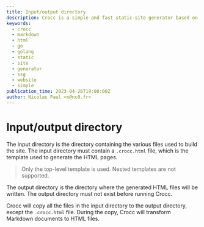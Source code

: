 ```yaml
---
title: Input/output directory
description: Crocc is a simple and fast static-site generator based on Markdown. 
keywords:
  - crocc
  - markdown
  - html
  - go
  - golang
  - static
  - site
  - generator
  - ssg
  - website
  - simple
publication_time: 2023-04-26T19:00:00Z
author: Nicolas Paul <n@nc0.fr>
---
```

# Input/output directory

The input directory is the directory containing the various files used to
build the site.
The input directory must contain a `.crocc.html` file, which is the
template used to generate the HTML pages.

> Only the top-level template is used. Nested templates are not supported.

The output directory is the directory where the generated HTML files will be
written.
The output directory must not exist before running Crocc.

Crocc will copy all the files in the input directory to the output directory,
except the `.crocc.html` file.
During the copy, Crocc will transform Markdown documents to HTML files.